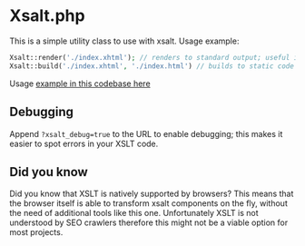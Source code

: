 # Xsalt.php
This is a simple utility class to use with xsalt. Usage example:

```php
Xsalt::render('./index.xhtml'); // renders to standard output; useful in development of if your server runs PHP
Xsalt::build('./index.xhtml', './index.html') // builds to static code and writes to ./index.html; useful for serving static pages
```

Usage [example in this codebase here](../../examples/build-examples.php)

## Debugging
Append `?xsalt_debug=true` to the URL to enable debugging; this makes it easier to spot errors in your XSLT code.

## Did you know
Did you know that XSLT is natively supported by browsers? This means that the browser itself is able to transform xsalt components on the fly, without the need of additional tools like this one. Unfortunately XSLT is not understood by SEO crawlers therefore this might not be a viable option for most projects.
